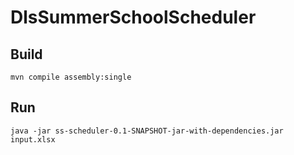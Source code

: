# DlsSummerSchoolScheduler

## Build

```
mvn compile assembly:single
```


## Run

```
java -jar ss-scheduler-0.1-SNAPSHOT-jar-with-dependencies.jar input.xlsx
```
